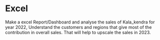 # Excel
Make a excel Report/Dashboard and analyse the sales of Kala_kendra for year 2022, Understand the customers and regions that give most of the contribution in overall sales. That will help to upscale the sales in 2023. 
